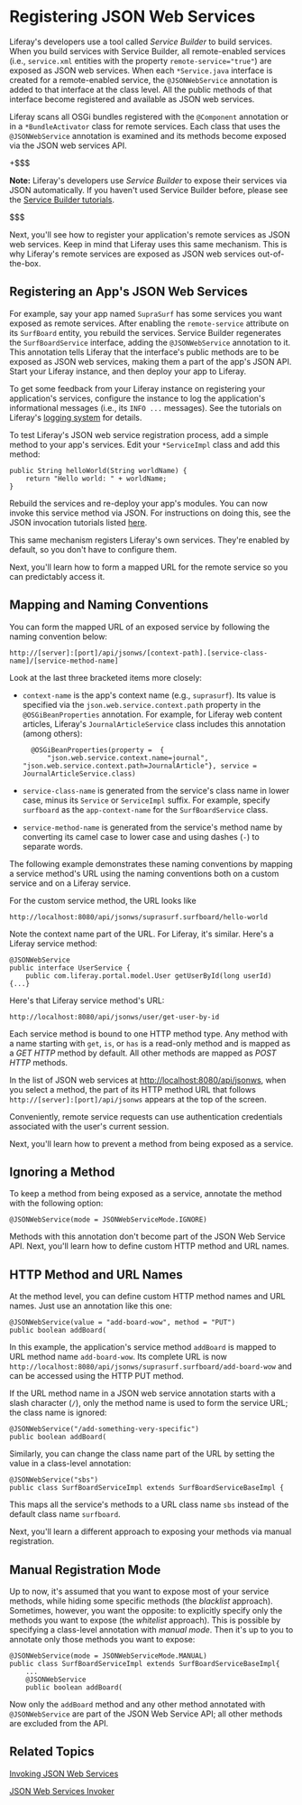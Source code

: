 # Registering JSON Web Services [](id=registering-json-web-services)

Liferay's developers use a tool called *Service Builder* to build services.
When you build services with Service Builder, all remote-enabled services
(i.e., `service.xml` entities with the property `remote-service="true"`) are
exposed as JSON web services. When each `*Service.java` interface is created
for a remote-enabled service, the `@JSONWebService` annotation is added to that
interface at the class level. All the public methods of that interface become
registered and available as JSON web services.

Liferay scans all OSGi bundles registered with the `@Component` annotation or in
a `*BundleActivator` class for remote services. Each class that uses the
`@JSONWebService` annotation is examined and its methods become exposed via the
JSON web services API. 

+$$$

**Note:** Liferay's developers use *Service Builder* to expose their services
via JSON automatically. If you haven't used Service Builder before, please see
the
[Service Builder tutorials](/develop/tutorials/-/knowledge_base/7-1/what-is-service-builder).

$$$

Next, you'll see how to register your application's remote services as JSON web
services. Keep in mind that Liferay uses this same mechanism. This is why
Liferay's remote services are exposed as JSON web services out-of-the-box. 

## Registering an App's JSON Web Services [](id=registering-an-apps-json-web-services)

For example, say your app named `SupraSurf` has some services you want exposed
as remote services. After enabling the `remote-service` attribute on its
`SurfBoard` entity, you rebuild the services. Service Builder regenerates the
`SurfBoardService` interface, adding the `@JSONWebService` annotation to it.
This annotation tells Liferay that the interface's public methods are to be
exposed as JSON web services, making them a part of the app's JSON API. Start 
your Liferay instance, and then deploy your app to Liferay. 

To get some feedback from your Liferay instance on registering your 
application's services, configure the instance to log the application's 
informational messages (i.e., its `INFO ...` messages). See the tutorials on
Liferay's 
[logging system](/discover/portal/-/knowledge_base/7-1/server-administration) 
for details. 

To test Liferay's JSON web service registration process, add a simple method to
your app's services. Edit your `*ServiceImpl` class and add this method:

    public String helloWorld(String worldName) {
        return "Hello world: " + worldName;
    }

Rebuild the services and re-deploy your app's modules. You can now invoke this 
service method via JSON. For instructions on doing this, see the JSON invocation 
tutorials listed 
[here](/develop/tutorials/-/knowledge_base/7-1/service-builder-web-services). 

This same mechanism registers Liferay's own services. They're enabled by
default, so you don't have to configure them. 

Next, you'll learn how to form a mapped URL for the remote service so you can
predictably access it. 

## Mapping and Naming Conventions [](id=mapping-and-naming-conventions)

You can form the mapped URL of an exposed service by following the naming
convention below:

    http://[server]:[port]/api/jsonws/[context-path].[service-class-name]/[service-method-name]

Look at the last three bracketed items more closely: 

- `context-name` is the app's context name (e.g., `suprasurf`). Its value is
  specified via the `json.web.service.context.path` 
  property in the `@OSGiBeanProperties` annotation. For example, for Liferay web
  content articles, Liferay's `JournalArticleService` class includes this
  annotation (among others): 

        @OSGiBeanProperties(property =  {
            "json.web.service.context.name=journal", "json.web.service.context.path=JournalArticle"}, service = JournalArticleService.class)

- `service-class-name` is generated from the service's class name in lower case,
  minus its `Service` or `ServiceImpl` suffix. For example, specify `surfboard`
  as the `app-context-name` for the `SurfBoardService` class. 
- `service-method-name` is generated from the service's method name by
  converting its camel case to lower case and using dashes (`-`) to separate
  words. 

The following example demonstrates these naming conventions by mapping a service 
method's URL using the naming conventions both on a custom service and on a 
Liferay service.

For the custom service method, the URL looks like

    http://localhost:8080/api/jsonws/suprasurf.surfboard/hello-world

Note the context name part of the URL. For Liferay, it's similar. Here's a 
Liferay service method:

    @JSONWebService
    public interface UserService {
        public com.liferay.portal.model.User getUserById(long userId) {...}

Here's that Liferay service method's URL:

    http://localhost:8080/api/jsonws/user/get-user-by-id

Each service method is bound to one HTTP method type. Any method with a name
starting with `get`, `is`, or `has` is a read-only method and is mapped as
a *GET HTTP* method by default. All other methods are mapped as *POST HTTP*
methods. 

In the list of JSON web services at
[http://localhost:8080/api/jsonws](http://localhost:8080/api/jsonws), when you
select a method, the part of its HTTP method URL that follows
`http://[server]:[port]/api/jsonws` appears at the top of the screen. 

Conveniently, remote service requests can use authentication credentials
associated with the user's current session. 

Next, you'll learn how to prevent a method from being exposed as a service. 

## Ignoring a Method [](id=ignoring-a-method)

To keep a method from being exposed as a service, annotate the method with the
following option:

    @JSONWebService(mode = JSONWebServiceMode.IGNORE)

Methods with this annotation don't become part of the JSON Web Service API. 
Next, you'll learn how to define custom HTTP method and URL names. 

## HTTP Method and URL Names [](id=http-method-and-url-names)

At the method level, you can define custom HTTP method names and URL names. Just
use an annotation like this one:

    @JSONWebService(value = "add-board-wow", method = "PUT")
    public boolean addBoard(

In this example, the application's service method `addBoard` is mapped to URL
method name `add-board-wow`. Its complete URL is now
`http://localhost:8080/api/jsonws/suprasurf.surfboard/add-board-wow`
and can be accessed using the HTTP PUT method.

If the URL method name in a JSON web service annotation starts with a slash
character (`/`), only the method name is used to form the service URL; the class
name is ignored:

    @JSONWebService("/add-something-very-specific")
    public boolean addBoard(

Similarly, you can change the class name part of the URL by setting the value
in a class-level annotation:

    @JSONWebService("sbs")
    public class SurfBoardServiceImpl extends SurfBoardServiceBaseImpl {

This maps all the service's methods to a URL class name `sbs` instead of the
default class name `surfboard`.

Next, you'll learn a different approach to exposing your methods via manual 
registration.

## Manual Registration Mode [](id=manual-registration-mode)

Up to now, it's assumed that you want to expose most of your service methods,
while hiding some specific methods (the *blacklist* approach). Sometimes, 
however, you want the opposite: to explicitly specify only the methods you want
to expose (the *whitelist* approach). This is possible by specifying
a class-level annotation with *manual mode*. Then it's up to you to annotate
only those methods you want to expose: 

    @JSONWebService(mode = JSONWebServiceMode.MANUAL)
    public class SurfBoardServiceImpl extends SurfBoardServiceBaseImpl{
        ...
        @JSONWebService
        public boolean addBoard(

Now only the `addBoard` method and any other method annotated with 
`@JSONWebService` are part of the JSON Web Service API; all other methods are
excluded from the API. 

## Related Topics [](id=related-topics)

[Invoking JSON Web Services](/develop/tutorials/-/knowledge_base/7-1/invoking-json-web-services)

[JSON Web Services Invoker](/develop/tutorials/-/knowledge_base/7-1/json-web-services-invoker)
